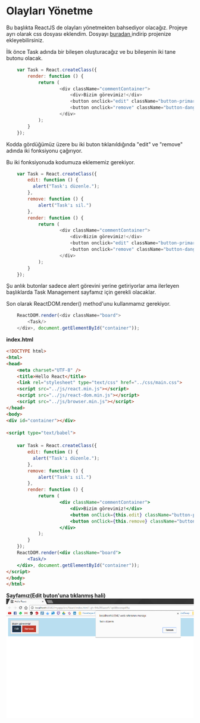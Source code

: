 # Olayları Yönetme

Bu başlıkta ReactJS de olayları yönetmekten bahsediyor olacağız. Projeye ayrı olarak css dosyası eklendim. Dosyayı [buradan ](https://drive.google.com/drive/folders/0BxLeFDQhe16BdG4wcFpySU51UHc?usp=sharing)indirip projenize ekleyebilirsiniz.

İlk önce Task adında bir bileşen oluşturacağız ve bu bileşenin iki tane butonu olacak.

```js
    var Task = React.createClass({
        render: function () {
            return (
                    <div className="commentContainer">
                        <div>Bizim görevimiz!</div>
                        <button onclick="edit" className="button-primary">Edit</button>
                        <button onclick="remove" className="button-danger">Remove</button>
                    </div>
            );
        }
    });
```

Kodda gördüğümüz üzere bu iki buton tıklanıldığında "edit" ve "remove" adında iki fonksiyonu çağırıyor.

Bu iki fonksiyonuda kodumuza eklememiz gerekiyor.

```js
    var Task = React.createClass({
        edit: function () {
          alert("Task'ı düzenle.");
        },
        remove: function () {
            alert("Task'ı sil.")
        },
        render: function () {
            return (
                    <div className="commentContainer">
                        <div>Bizim görevimiz!</div>
                        <button onclick="edit" className="button-primary">Edit</button>
                        <button onclick="remove" className="button-danger">Remove</button>
                    </div>
            );
        }
    });
```

Şu anlık butonlar sadece alert görevini yerine getiriyorlar ama ilerleyen başlıklarda Task Management sayfamız için gerekli olacaklar.

Son olarak ReactDOM.render\(\) method'unu kullanmamız gerekiyor.

```js
    ReactDOM.render(<div className="board">
        <Task/>
    </div>, document.getElementById("container"));
```

**index.html**

```html
<!DOCTYPE html>
<html>
<head>
    <meta charset="UTF-8" />
    <title>Hello React</title>
    <link rel="stylesheet" type="text/css" href="../css/main.css">
    <script src="../js/react.min.js"></script>
    <script src="../js/react-dom.min.js"></script>
    <script src="../js/browser.min.js"></script>
</head>
<body>
<div id="container"></div>

<script type="text/babel">

    var Task = React.createClass({
        edit: function () {
          alert("Task'ı düzenle.");
        },
        remove: function () {
            alert("Task'ı sil.")
        },
        render: function () {
            return (
                    <div className="commentContainer">
                        <div>Bizim görevimiz!</div>
                        <button onClick={this.edit} className="button-primary">Edit</button>
                        <button onClick={this.remove} className="button-danger">Remove</button>
                    </div>
            );
        }
    });
    ReactDOM.render(<div className="board">
        <Task/>
    </div>, document.getElementById("container"));
</script>
</body>
</html>

```

**Sayfamız\(Edit buton'una tıklanmış hali\)**![](/assets/editAlert.png)


